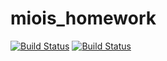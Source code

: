 # miois_homework

[![Build Status](https://github.com/kutsjuice/miois_homework.jl/actions/workflows/CI.yml/badge.svg?branch=main)](https://github.com/kutsjuice/miois_homework.jl/actions/workflows/CI.yml?query=branch%3Amain)
[![Build Status](https://github.com/kutsjuice/miois_homework.jl/actions/workflows/CI.yml/badge.svg?branch=solved)](https://github.com/kutsjuice/miois_homework.jl/actions/workflows/CI.yml?query=branch%3Asoved)
